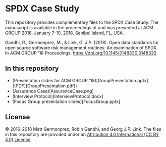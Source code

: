 # SPDX Case Study

This repository provides complementary files to the SPDX Case Study.
The manuscript is available in the proceedings of and was presented at ACM GROUP 2018, January 7-10, 2018, Sanibel Island, FL, USA.

Gandhi, R., Germonprez, M., & Link, G. J.P. (2018). Open data standards for open source software risk management routines: An examination of SPDX. In ACM GROUP '18 Proceedings. https://doi.org/10.1145/3148330.3148333

## In this repository
  * (Presentation slides for ACM GROUP '18)[GroupPresentation.pptx] ((PDF)[GroupPresentation.pdf])
  * (Assurance Case)[AssuranceCase.png]
  * (Interview Protocol)[InterviewProtocol.docx]
  * (Focus Group presentation slides)[FocusGroup.pptx]


## License
&copy; 2016-2018 Matt Germonprez, Robin Gandhi, and Georg J.P. Link.
The files in this repository are provided under an <a href="https://creativecommons.org/licenses/by/4.0/">Attribution 4.0 International (CC BY 4.0) License</a>.

